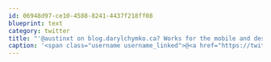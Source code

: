 ```yaml
---
id: 06948d97-ce10-4588-8241-4437f218ff08
blueprint: text
category: twitter
title: "'@austinxt on blog.darylchymko.ca? Works for the mobile and desktop versions on my tab down here."
caption: '<span class="username username_linked">@<a href="https://twitter.com/austinxt" title="Zenia Austin">austinxt</a></span> on blog.darylchymko.ca? Works for the mobile and desktop versions on my tab down here.'
---
```

